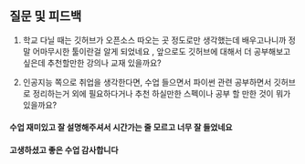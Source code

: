 
## 질문 및 피드백

1. 학교 다닐 때는 깃허브가 오픈소스 따오는 곳 정도로만 생각했는데 배우고나니까 정말 어마무시한 툴이란걸 알게 되었네요 , 앞으로도 깃허브에 대해서 더 공부해보고 싶은데 추천할만한 강의나 교재 있을까요?


2. 인공지능 쪽으로 취업을 생각한다면, 수업 들으면서 파이썬 관련 공부하면서 깃허브로 정리하는거 외에 필요하다거나 추천 하실만한 스펙이나 공부 할 만한 것이 뭐가 있을까요?


####  수업 재미있고 잘 설명해주셔서 시간가는 줄 모르고 너무 잘 들었네요

#### 고생하셨고 좋은 수업 감사합니다





